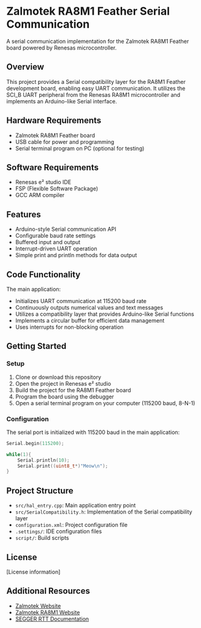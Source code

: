 # Zalmotek RA8M1 Feather Serial Communication

A serial communication implementation for the Zalmotek RA8M1 Feather board powered by Renesas microcontroller.

## Overview

This project provides a Serial compatibility layer for the RA8M1 Feather development board, enabling easy UART communication. It utilizes the SCI_B UART peripheral from the Renesas RA8M1 microcontroller and implements an Arduino-like Serial interface.

## Hardware Requirements

- Zalmotek RA8M1 Feather board
- USB cable for power and programming
- Serial terminal program on PC (optional for testing)

## Software Requirements

- Renesas e² studio IDE
- FSP (Flexible Software Package)
- GCC ARM compiler

## Features

- Arduino-style Serial communication API
- Configurable baud rate settings
- Buffered input and output
- Interrupt-driven UART operation
- Simple print and println methods for data output

## Code Functionality

The main application:
- Initializes UART communication at 115200 baud rate
- Continuously outputs numerical values and text messages
- Utilizes a compatibility layer that provides Arduino-like Serial functions
- Implements a circular buffer for efficient data management
- Uses interrupts for non-blocking operation

## Getting Started

### Setup

1. Clone or download this repository
2. Open the project in Renesas e² studio
3. Build the project for the RA8M1 Feather board
4. Program the board using the debugger
5. Open a serial terminal program on your computer (115200 baud, 8-N-1)

### Configuration

The serial port is initialized with 115200 baud in the main application:

```c
Serial.begin(115200);

while(1){
    Serial.println(10);
    Serial.print((uint8_t*)"Meow\n");
}
```

## Project Structure

- `src/hal_entry.cpp`: Main application entry point
- `src/SerialCompatibility.h`: Implementation of the Serial compatibility layer
- `configuration.xml`: Project configuration file
- `.settings/`: IDE configuration files
- `script/`: Build scripts

## License

[License information]

## Additional Resources

- [Zalmotek Website](https://zalmotek.com)
- [Zalmotek RA8M1 Website](https://zalmotek.com/products/RA8M1-Feather-SoM/)
- [SEGGER RTT Documentation](https://www.segger.com/products/debug-probes/j-link/technology/about-real-time-transfer/) 